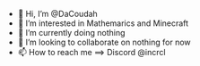 - 👋 Hi, I’m @DaCoudah
- 👀 I’m interested in Mathemarics and Minecraft
- 🌱 I’m currently doing nothing
- 💞️ I’m looking to collaborate on nothing for now
- 📫 How to reach me ==> Discord @incrcl

<!---
DaCoudah/DaCoudah is a ✨ special ✨ repository because its `README.md` (this file) appears on your GitHub profile.
You can click the Preview link to take a look at your changes.
--->
